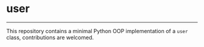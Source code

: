 # user
------

This repository contains a minimal Python OOP implementation of a `user` class, contributions are welcomed.
